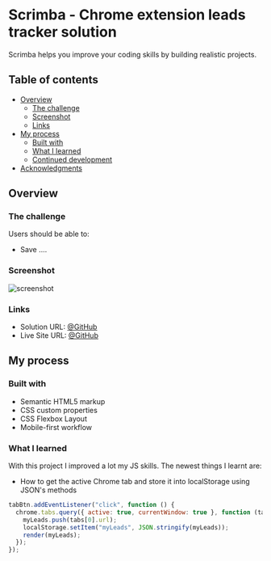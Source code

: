 # Scrimba - Chrome extension leads tracker solution

Scrimba helps you improve your coding skills by building realistic projects.

## Table of contents

- [Overview](#overview)
  - [The challenge](#the-challenge)
  - [Screenshot](#screenshot)
  - [Links](#links)
- [My process](#my-process)
  - [Built with](#built-with)
  - [What I learned](#what-i-learned)
  - [Continued development](#continued-development)
- [Acknowledgments](#acknowledgments)

## Overview

### The challenge

Users should be able to:

- Save ....


### Screenshot

![screenshot]()

### Links

- Solution URL: [@GitHub]()
- Live Site URL: [@GitHub]()

## My process

### Built with

- Semantic HTML5 markup
- CSS custom properties
- CSS Flexbox Layout
- Mobile-first workflow

### What I learned

With this project I improved a lot my JS skills. The newest things I learnt are:

- How to get the active Chrome tab and store it into localStorage using JSON's methods

```js
tabBtn.addEventListener("click", function () {
  chrome.tabs.query({ active: true, currentWindow: true }, function (tabs) {
    myLeads.push(tabs[0].url);
    localStorage.setItem("myLeads", JSON.stringify(myLeads));
    render(myLeads);
  });
});
```
